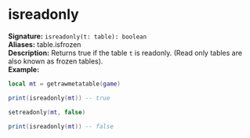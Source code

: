 # isreadonly
**Signature:** `isreadonly(t: table): boolean` <br>
**Aliases:** table.isfrozen <br>
**Description:** Returns true if the table `t` is readonly. (Read only tables are also known as frozen tables). <br>
**Example:**
```lua
local mt = getrawmetatable(game)

print(isreadonly(mt)) -- true

setreadonly(mt, false)

print(isreadonly(mt)) -- false
```
